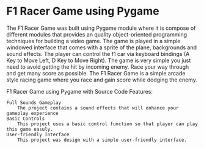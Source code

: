 # F1 Racer Game using Pygame

The F1 Racer Game was built using Pygame module where it is compose of different modules that provides an quality object-oriented programming techniques for building a video game. The game is played in a simple windowed interface that comes with a sprite of the plane, backgrounds and sound effects. The player can control the f1 car via keyboard bindings (A Key to Move Left, D Key to Move Right). The game is very simple you just need to avoid getting the hit by incoming enemy. Race your way through and get many score as possible. The F1 Racer Game is a simple arcade style racing game where you race and gain score while dodging the enemy. 

F1 Racer Game using Pygame with Source Code Features:

    Full Sounds Gameplay
        The project contains a sound effects that will enhance your gameplay experience
    Basic Controls
        This project uses a basic control function so that player can play this game easuly.
    User-friendly Interface
        This project was design with a simple user-friendly interface.
